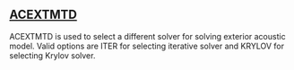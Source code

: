 ## [ACEXTMTD](https://help.hexagonmi.com/bundle/MSC_Nastran_2022.4/page/Nastran_Combined_Book/qrg/parameters/TOC.ACEXTMTD.xhtml)

ACEXTMTD is used to select a different solver for solving exterior acoustic model. Valid options are ITER for selecting iterative solver and KRYLOV for selecting Krylov solver.

